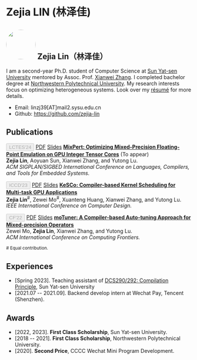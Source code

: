 # Zejia LIN (林泽佳)

## <img style="height:auto; border-radius:50%" alt="" width="80" height="150" src="avatar.jpeg" /> Zejia Lin（林泽佳）

I am a second-year Ph.D. student of Computer Science at [Sun Yat-sen University](https://cse.sysu.edu.cn/) mentored by Assoc. Prof. [Xianwei Zhang](https://xianweiz.github.io/). I completed bachelor degree at [Northwestern Polytechnical University](https://en.nwpu.edu.cn/). My research interests focus on optimizing heterogeneous systems. Look over my [résumé](/shared/resume.pdf) for more details.

- Email: linzj39[AT]mail2.sysu.edu.cn
- Github: <a href="https://github.com/zejia-lin">https://github.com/zejia-lin</a>

## Publications

<button type="button" class="btn btn-sm btn-primary" disabled>LCTES'24</button> <a href="" type="button" class="btn btn-outline-primary btn-sm">PDF</a> <a href="" type="button" class="btn btn-outline-primary btn-sm">Slides</a> **[MixPert: Optimizing Mixed-Precision Floating-Point Emulation on GPU Integer Tensor Cores]()** (To appear) <br>
**Zejia Lin**, Aoyuan Sun, Xianwei Zhang, and Yutong Lu. <br>
*ACM SIGPLAN/SIGBED International Conference on Languages, Compilers, and Tools for Embedded Systems.*

<button type="button" class="btn btn-sm btn-primary" disabled>ICCD'23</button> <a href="/shared/papers/kesco_iccd23.pdf" type="button" class="btn btn-outline-primary btn-sm">PDF</a> <a href="/shared/talks/kesco_iccd23_slides.pdf" type="button" class="btn btn-outline-primary btn-sm">Slides</a> **[KeSCo: Compiler-based Kernel Scheduling for Multi-task GPU Applications](https://ieeexplore.ieee.org/document/10361015)** <br>
**Zejia Lin**<sup>#</sup>, Zewei Mo<sup>#</sup>, Xuanteng Huang, Xianwei Zhang, and Yutong Lu. <br>
*IEEE International Conference on Computer Design.*

<button type="button" class="btn btn-sm btn-primary" disabled>CF'22</button> <a href="/shared/papers/motuner_cf22.pdf" type="button" class="btn btn-outline-primary btn-sm">PDF</a> <a href="/shared/talks/motuner_cf22_slides.pdf" type="button" class="btn btn-outline-primary btn-sm">Slides</a> **[moTuner: A Compiler-based Auto-tuning Approach for Mixed-precision Operators](https://dl.acm.org/doi/10.1145/3528416.3530231)** <br> 
Zewei Mo, **Zejia Lin**, Xianwei Zhang, and Yutong Lu. <br>
*ACM International Conference on Computing Frontiers.*

<sup># Equal contribution.</sup>

## Experiences

- [Spring 2023]. Teaching assistant of [DCS290/292: Compilation Principle](https://arcsysu.github.io/teach/dcs290/s2023.html), Sun Yat-sen University
- [2021.07 -- 2021.09]. Backend develop intern at Wechat Pay, Tencent (Shenzhen). 

## Awards

- [2022, 2023]. **First Class Scholarship**, Sun Yat-sen University.
- [2018 -- 2021]. **First Class Scholarship**, Northwestern Polytechnical University.
- [2020]. **Second Price**, CCCC Wechat Mini Program Development.
